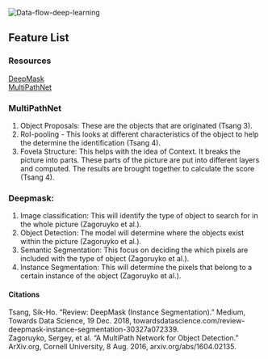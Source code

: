 ![Data-flow-deep-learning](https://user-images.githubusercontent.com/28307295/97768872-4bbdbb80-1af4-11eb-89d1-7cac92275a2e.png)

## Feature List
### Resources
[DeepMask](https://towardsdatascience.com/review-deepmask-instance-segmentation-30327a072339) <br>
[MultiPathNet](https://arxiv.org/abs/1604.02135)

### MultiPathNet
1. Object Proposals: These are the objects that are originated (Tsang 3).
2. RoI-pooling - This looks at different characteristics of the object to help the determine the identification (Tsang 4).
3. Fovela Structure: This helps with the idea of Context. It breaks the picture into parts. These parts of the picture are put into different layers and computed. The results are brought together to calculate the score (Tsang 4). 

### Deepmask:
1. Image classification: This will identify the type of object to search for in the whole picture (Zagoruyko et al.).  
2. Object Detection: The model will determine where the objects exist within the  picture (Zagoruyko et al.).
3. Semantic Segmentation: This focus on deciding the which pixels are included with the type of object (Zagoruyko et al.).
4. Instance Segmentation: This will determine the pixels that belong to a certain instance of the object (Zagoruyko et al.).

#### Citations
Tsang, Sik-Ho. “Review: DeepMask (Instance Segmentation).” Medium, Towards Data Science, 19 Dec. 2018, towardsdatascience.com/review-deepmask-instance-segmentation-30327a072339. <br> 
Zagoruyko, Sergey, et al. “A MultiPath Network for Object Detection.” ArXiv.org, Cornell University, 8 Aug. 2016, arxiv.org/abs/1604.02135. 
